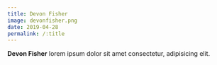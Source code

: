 ```yaml
---
title: Devon Fisher
image: devonfisher.png
date: 2019-04-28
permalink: /:title
---
```

**Devon Fisher** lorem ipsum dolor sit amet consectetur, adipisicing elit.